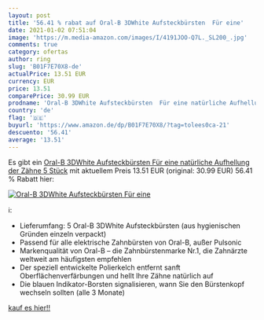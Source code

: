 ```yaml
---
layout: post
title: '56.41 % rabat auf Oral-B 3DWhite Aufsteckbürsten  Für eine'
date: 2021-01-02 07:51:04
image: 'https://m.media-amazon.com/images/I/4191JOO-Q7L._SL200_.jpg'
comments: true
category: ofertas
author: ring
slug: 'B01F7E70X8-de'
actualPrice: 13.51 EUR
currency: EUR
price: 13.51
comparePrice: 30.99 EUR
prodname: 'Oral-B 3DWhite Aufsteckbürsten  Für eine natürliche Aufhellung der Zähne  5 Stück'
country: 'de'
flag: '🇩🇪'
buyurl: 'https://www.amazon.de/dp/B01F7E70X8/?tag=tolees0ca-21'
descuento: '56.41'
average: '13.51'
---
```


Es gibt ein [Oral-B 3DWhite Aufsteckbürsten  Für eine natürliche Aufhellung der Zähne  5 Stück](https://www.amazon.de/dp/B01F7E70X8/?tag=tolees0ca-21) mit aktuellem Preis 13.51 EUR (original: 30.99 EUR) 56.41 % Rabatt hier:

[![Oral-B 3DWhite Aufsteckbürsten  Für eine](https://m.media-amazon.com/images/I/4191JOO-Q7L._SL200_.jpg)](https://www.amazon.de/dp/B01F7E70X8/?tag=tolees0ca-21)

ℹ️:

- Lieferumfang: 5 Oral-B 3DWhite Aufsteckbürsten (aus hygienischen Gründen einzeln verpackt)
- Passend für alle elektrische Zahnbürsten von Oral-B, außer Pulsonic
- Markenqualität von Oral-B – die Zahnbürstenmarke Nr.1, die Zahnärzte weltweit am häufigsten empfehlen
- Der speziell entwickelte Polierkelch entfernt sanft Oberflächenverfärbungen und hellt Ihre Zähne natürlich auf
- Die blauen Indikator-Borsten signalisieren, wann Sie den Bürstenkopf wechseln sollten (alle 3 Monate)

[kauf es hier!!](https://www.amazon.de/dp/B01F7E70X8/?tag=tolees0ca-21)
